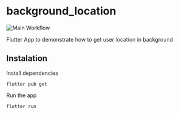 # background_location

![Main Workflow](https://github.com/rmRizki/background_location/actions/workflows/main.yml/badge.svg)

Flutter App to demonstrate how to get user location in background

## Instalation

Install dependencies

```
flutter pub get
```

Run the app

```
flutter run
```

